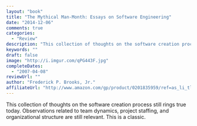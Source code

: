 ```yaml
---
layout: "book"
title: "The Mythical Man-Month: Essays on Software Engineering"
date: "2014-12-06"
comments: true
categories:
  - "Review"
description: "This collection of thoughts on the software creation process still rings true today.  Observations related to team dynamics, project staffing, and org"
keywords: ""
draft: false
image: "http://i.imgur.com/qPG443F.jpg"
completeDates:
  - "2007-04-08"
reviewUrl: ""
author: "Frederick P. Brooks, Jr."
affiliateUrl: "http://www.amazon.com/gp/product/0201835959/ref=as_li_tl?ie=UTF8&camp=1789&creative=390957&creativeASIN=0201835959&linkCode=as2&tag=jaktre-20&linkId=KOWSONNYG3ZFZ3YY"
---
```


This collection of thoughts on the software creation process still rings true today.  Observations related to team dynamics, project staffing, and organizational structure are still relevant.  This is a classic.
